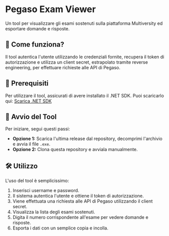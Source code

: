 # Pegaso Exam Viewer

Un tool per visualizzare gli esami sostenuti sulla piattaforma Multiversity ed esportare domande e risposte.

## 🔹 Come funziona?
Il tool autentica l'utente utilizzando le credenziali fornite, recupera il token di autorizzazione e utilizza un client secret, estrapolato tramite reverse engineering, per effettuare richieste alle API di Pegaso.

## 📌 Prerequisiti
Per utilizzare il tool, assicurati di avere installato il .NET SDK. Puoi scaricarlo qui:
[Scarica .NET SDK](https://dotnet.microsoft.com/it-it/download/dotnet/thank-you/sdk-8.0.406-windows-x64-installer)

## 🚀 Avvio del Tool
Per iniziare, segui questi passi:
- **Opzione 1:** Scarica l'ultima release dal repository, decomprimi l'archivio e avvia il file `.exe`.
- **Opzione 2:** Clona questa repository e avviala manualmente.

## 🛠️ Utilizzo
L'uso del tool è semplicissimo:
1. Inserisci username e password.
2. Il sistema autentica l'utente e ottiene il token di autorizzazione.
3. Viene effettuata una richiesta alle API di Pegaso utilizzando il client secret.
4. Visualizza la lista degli esami sostenuti.
5. Digita il numero corrispondente all'esame per vedere domande e risposte.
6. Esporta i dati con un semplice copia e incolla.

